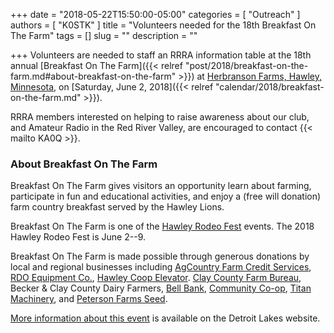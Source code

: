 +++
date = "2018-05-22T15:50:00-05:00"
categories = [ "Outreach" ]
authors = [ "K0STK" ]
title = "Volunteers needed for the 18th Breakfast On The Farm"
tags = []
slug = ""
description = ""

+++
Volunteers are needed to staff an RRRA information table at the 18th annual
[Breakfast On The Farm]({{< relref "post/2018/breakfast-on-the-farm.md#about-breakfast-on-the-farm" >}})
at
[Herbranson Farms, Hawley, Minnesota](/places/hawley-mn-herbranson-farms/), on
[Saturday, June 2, 2018]({{< relref "calendar/2018/breakfast-on-the-farm.md" >}}).

RRRA members interested on helping to raise awareness about our club, and Amateur Radio in the Red River Valley, are encouraged to contact {{< mailto KA0Q >}}.
<!--more-->
### About Breakfast On The Farm

Breakfast On The Farm gives visitors an opportunity learn about farming, participate in fun and educational activities, and enjoy a (free will donation) farm country breakfast served by the Hawley Lions.


Breakfast On The Farm is one of the 
[Hawley Rodeo Fest](https://hawley.govoffice.com/index.asp?SEC=78FD29EE-5794-441F-A28C-E073563D47F0&Type=B_BASIC)
events. The 2018 Hawley Rodeo Fest is June 2--9.

Breakfast On The Farm is made possible through generous donations by local and regional businesses including
[AgCountry Farm Credit Services](https://www.agcountry.com/), 
[RDO Equipment Co.](http://www.rdoequipment.com/), 
[Hawley Coop Elevator](http://www.hawleycoop.com/). 
[Clay County Farm Bureau](http://fbmn.org/county-farm-bureaus),
Becker & Clay County Dairy Farmers,
[Bell Bank](http://bellbanks.com/),
[Community Co-op](http://communitycoops.com/), 
[Titan Machinery](http://www.titanmachinery.com/), 
and
[Peterson Farms Seed](https://petersonfarmsseed.com/).

[More information about this event](http://business.visitdetroitlakes.com/events/details/18th-breakfast-on-the-farm-32027) is available on the Detroit Lakes website.
